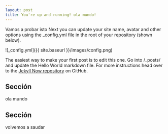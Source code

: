 ```yaml
---
layout: post
title: You're up and running! ola mundo!
---
```

Vamos a probar isto
Next you can update your site name, avatar and other options using the _config.yml file in the root of your repository (shown below).

![_config.yml]({{ site.baseurl }}/images/config.png)

The easiest way to make your first post is to edit this one. Go into /_posts/ and update the Hello World markdown file. For more instructions head over to the [Jekyll Now repository](https://github.com/barryclark/jekyll-now) on GitHub.


## Sección

ola mundo 


## Sección 

volvemos a saudar
